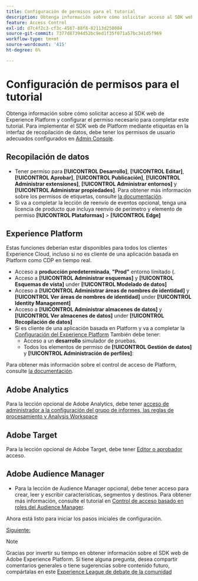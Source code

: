 ```yaml
---
title: Configuración de permisos para el tutorial
description: Obtenga información sobre cómo solicitar acceso al SDK web de Experience Platform y configurar el permiso necesario para completar el tutorial Implementación de Adobe Experience Cloud con SDK web .
feature: Access Control
exl-id: d7c4f2c3-cf3c-4587-88f8-82113d250084
source-git-commit: 7377d87394d52bc9ed1f35f071a57bc341d5f969
workflow-type: tm+mt
source-wordcount: '415'
ht-degree: 6%

---
```


# Configuración de permisos para el tutorial

Obtenga información sobre cómo solicitar acceso al SDK web de Experience Platform y configurar el permiso necesario para completar este tutorial. Para implementar el SDK web de Platform mediante etiquetas en la interfaz de recopilación de datos, debe tener los permisos de usuario adecuados configurados en [Admin Console](https://adminconsole.adobe.com).

## Recopilación de datos

* Tener permiso para **[!UICONTROL Desarrollo]**, **[!UICONTROL Editar]**, **[!UICONTROL Aprobar]**, **[!UICONTROL Publicación]**, **[!UICONTROL Administrar extensiones]**, **[!UICONTROL Administrar entornos]** y **[!UICONTROL Administrar propiedades]**. Para obtener más información sobre los permisos de etiquetas, consulte [la documentación](https://experienceleague.adobe.com/docs/experience-platform/tags/admin/user-permissions.html).
* Si va a completar la lección de reenvío de eventos opcional, tenga una licencia de producto que incluya reenvío de perímetro y elemento de permiso **[!UICONTROL Plataformas]** > **[!UICONTROL Edge]**

## Experience Platform

Estas funciones deberían estar disponibles para todos los clientes Experience Cloud, incluso si no es cliente de una aplicación basada en Platform como CDP en tiempo real.

* Acceso a **producción predeterminada**, **&quot;Prod&quot;** entorno limitado (.
* Acceso a **[!UICONTROL Administrar esquemas]** y **[!UICONTROL Esquemas de vista]** under **[!UICONTROL Modelado de datos]**
* Acceso a **[!UICONTROL Administrar áreas de nombres de identidad]** y **[!UICONTROL Ver áreas de nombres de identidad]** under **[!UICONTROL Identity Management]**
* Acceso a **[!UICONTROL Administrar almacenes de datos]** y **[!UICONTROL Ver almacenes de datos]** under **[!UICONTROL Recopilación de datos]**
* Si es cliente de una aplicación basada en Platform y va a completar la [Configuración del Experience Platform](setup-experience-platform.md) También debe tener:
   * Acceso a un **desarrollo** simulador de pruebas.
   * Todos los elementos de permiso de **[!UICONTROL Gestión de datos]** y **[!UICONTROL Administración de perfiles]**:


Para obtener más información sobre el control de acceso de Platform, consulte [la documentación](https://experienceleague.adobe.com/docs/experience-platform/access-control/home.html?lang=es).

## Adobe Analytics

Para la lección opcional de Adobe Analytics, debe tener [acceso de administrador a la configuración del grupo de informes, las reglas de procesamiento y Analysis Workspace](https://experienceleague.adobe.com/docs/analytics/admin/admin-console/home.html?lang=es)

## Adobe Target

Para la lección opcional de Adobe Target, debe tener [Editor o aprobador](https://experienceleague.adobe.com/docs/target/using/administer/manage-users/enterprise/properties-overview.html#section_8C425E43E5DD4111BBFC734A2B7ABC80) acceso.

## Adobe Audience Manager

* Para la lección de Audience Manager opcional, debe tener acceso para crear, leer y escribir características, segmentos y destinos. Para obtener más información, consulte el tutorial en [Control de acceso basado en roles del Audience Manager](https://experienceleague.adobe.com/docs/audience-manager-learn/tutorials/setup-and-admin/user-management/setting-permissions-with-role-based-access-control.html?lang=en).

Ahora está listo para iniciar los pasos iniciales de configuración.

[Siguiente: ](configure-schemas.md)

>[!NOTE]
>
>Gracias por invertir su tiempo en obtener información sobre el SDK web de Adobe Experience Platform. Si tiene alguna pregunta, desea compartir comentarios generales o tiene sugerencias sobre contenido futuro, compártalas en este [Experience League de debate de la comunidad](https://experienceleaguecommunities.adobe.com/t5/adobe-experience-platform-launch/tutorial-discussion-implement-adobe-experience-cloud-with-web/td-p/444996)
